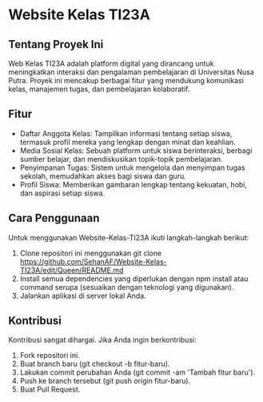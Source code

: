 # Website Kelas TI23A
## Tentang Proyek Ini
Web Kelas TI23A adalah platform digital yang dirancang untuk meningkatkan interaksi dan pengalaman pembelajaran di Universitas Nusa Putra. Proyek ini mencakup berbagai fitur yang mendukung komunikasi kelas, manajemen tugas, dan pembelajaran kolaboratif.

## Fitur
- Daftar Anggota Kelas: Tampilkan informasi tentang setiap siswa, termasuk profil mereka yang lengkap dengan minat dan keahlian.
- Media Sosial Kelas: Sebuah platform untuk siswa berinteraksi, berbagi sumber belajar, dan mendiskusikan topik-topik pembelajaran.
- Penyimpanan Tugas: Sistem untuk mengelola dan menyimpan tugas sekolah, memudahkan akses bagi siswa dan guru.
- Profil Siswa: Memberikan gambaran lengkap tentang kekuatan, hobi, dan aspirasi setiap siswa.

## Cara Penggunaan
Untuk menggunakan Website-Kelas-TI23A ikuti langkah-langkah berikut:

1. Clone repositori ini menggunakan git clone https://github.com/SehanAF/Website-Kelas-TI23A/edit/Queen/README.md
2. Install semua dependencies yang diperlukan dengan npm install atau command serupa (sesuaikan dengan teknologi yang digunakan).
3. Jalankan aplikasi di server lokal Anda.

## Kontribusi
Kontribusi sangat dihargai. Jika Anda ingin berkontribusi:

1. Fork repositori ini.
2. Buat branch baru (git checkout -b fitur-baru).
3. Lakukan commit perubahan Anda (git commit -am 'Tambah fitur baru').
4. Push ke branch tersebut (git push origin fitur-baru).
5. Buat Pull Request.
